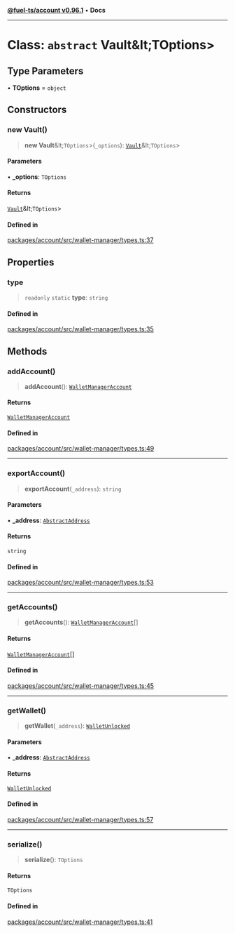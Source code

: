 [**@fuel-ts/account v0.96.1**](../index.md) • **Docs**

***

# Class: `abstract` Vault\&lt;TOptions\>

## Type Parameters

• **TOptions** = `object`

## Constructors

### new Vault()

> **new Vault**\&lt;`TOptions`\>(`_options`): [`Vault`](Vault.md)\&lt;`TOptions`\>

#### Parameters

• **\_options**: `TOptions`

#### Returns

[`Vault`](Vault.md)\&lt;`TOptions`\>

#### Defined in

[packages/account/src/wallet-manager/types.ts:37](https://github.com/FuelLabs/fuels-ts/blob/2d42dc2cd8ad9160914de24e3ddf50045f8b0f24/packages/account/src/wallet-manager/types.ts#L37)

## Properties

### type

> `readonly` `static` **type**: `string`

#### Defined in

[packages/account/src/wallet-manager/types.ts:35](https://github.com/FuelLabs/fuels-ts/blob/2d42dc2cd8ad9160914de24e3ddf50045f8b0f24/packages/account/src/wallet-manager/types.ts#L35)

## Methods

### addAccount()

> **addAccount**(): [`WalletManagerAccount`](../index.md#walletmanageraccount)

#### Returns

[`WalletManagerAccount`](../index.md#walletmanageraccount)

#### Defined in

[packages/account/src/wallet-manager/types.ts:49](https://github.com/FuelLabs/fuels-ts/blob/2d42dc2cd8ad9160914de24e3ddf50045f8b0f24/packages/account/src/wallet-manager/types.ts#L49)

***

### exportAccount()

> **exportAccount**(`_address`): `string`

#### Parameters

• **\_address**: [`AbstractAddress`](../Interfaces/AbstractAddress.md)

#### Returns

`string`

#### Defined in

[packages/account/src/wallet-manager/types.ts:53](https://github.com/FuelLabs/fuels-ts/blob/2d42dc2cd8ad9160914de24e3ddf50045f8b0f24/packages/account/src/wallet-manager/types.ts#L53)

***

### getAccounts()

> **getAccounts**(): [`WalletManagerAccount`](../index.md#walletmanageraccount)[]

#### Returns

[`WalletManagerAccount`](../index.md#walletmanageraccount)[]

#### Defined in

[packages/account/src/wallet-manager/types.ts:45](https://github.com/FuelLabs/fuels-ts/blob/2d42dc2cd8ad9160914de24e3ddf50045f8b0f24/packages/account/src/wallet-manager/types.ts#L45)

***

### getWallet()

> **getWallet**(`_address`): [`WalletUnlocked`](WalletUnlocked.md)

#### Parameters

• **\_address**: [`AbstractAddress`](../Interfaces/AbstractAddress.md)

#### Returns

[`WalletUnlocked`](WalletUnlocked.md)

#### Defined in

[packages/account/src/wallet-manager/types.ts:57](https://github.com/FuelLabs/fuels-ts/blob/2d42dc2cd8ad9160914de24e3ddf50045f8b0f24/packages/account/src/wallet-manager/types.ts#L57)

***

### serialize()

> **serialize**(): `TOptions`

#### Returns

`TOptions`

#### Defined in

[packages/account/src/wallet-manager/types.ts:41](https://github.com/FuelLabs/fuels-ts/blob/2d42dc2cd8ad9160914de24e3ddf50045f8b0f24/packages/account/src/wallet-manager/types.ts#L41)
